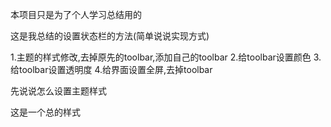 
本项目只是为了个人学习总结用的

这是我总结的设置状态栏的方法(简单说说实现方式)

1.主题的样式修改,去掉原先的toolbar,添加自己的toolbar
2.给toolbar设置颜色
3.给toolbar设置透明度
4.给界面设置全屏,去掉toolbar



先说说怎么设置主题样式

这是一个总的样式
    <style name="CYAppTheme" parent="Theme.AppCompat.DayNight.NoActionBar">
        <item name="colorPrimary">@color/colorPrimary</item><!--  主题颜色 -->
        <item name="colorAccent">@color/colorAccent</item><!--  主题颜色 -->
        <item name="colorPrimaryDark">@color/colorPrimaryDark</item><!--  主题颜色 -->

        <item name="android:windowTranslucentStatus">false</item><!--  true为半透明, -->
        <item name="windowActionModeOverlay">true</item> <!--      其实是为了能够让ActionMode能够覆盖我们的Toolbar       -->
        <item name="android:windowActionModeOverlay">true</item><!--      其实是为了能够让ActionMode能够覆盖我们的Toolbar       -->

        <item name="actionModeStyle">@style/CYAppTheme.ActionMode</item>
        <item name="actionModeCloseButtonStyle">@style/CYAppTheme.ActionMode.ColseStype</item><!--   返回键的样式         -->
        <item name="actionModeBackground">@color/colorPrimary</item>
    </style>


    //toolbar高度
    <style name="CYAppTheme.ActionMode" parent="Widget.AppCompat.ActionMode">
        <item name="height">@dimen/toolbar_height</item>
    </style>
    //返回键
    <style name="CYAppTheme.ActionMode.ColseStype" parent="Widget.AppCompat.ActionButton.CloseMode">
        <item name="android:tint">@android:color/white</item>
        <item name="android:layout_marginStart">2dp</item>
    </style>


    //设置toolbar的theme
    <style name="AppTheme.AppBarOverlay" parent="ThemeOverlay.AppCompat.Dark" >
       <item name="windowActionModeOverlay">true</item>
       <item name="android:windowActionModeOverlay">true</item>
       <!--底部无阴影-->
       <item name="elevation">0dp</item>
    </style>

以上就是整个app的主题,以及toolbar的主题

点击设置顶部状态栏的颜色,直接设置就好了,具体方法见Activity.setStatusBarColor(@ColorInt color:Int)
设置状态栏的透明度,具体方法见Activity.transparentStatusBar(lightIconStyle: Boolean = true)
最后一个设置全屏的方法见Activity.fullScreen(isFullScreen: Boolean = true)




將同事的staticviewmodel加入进来
这个是他的主页,https://github.com/Attect   
